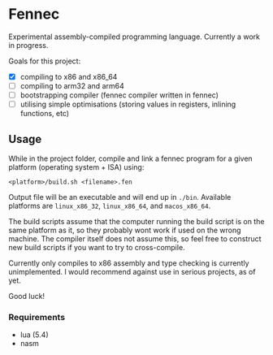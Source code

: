 # Fennec
Experimental assembly-compiled programming language. Currently a work in progress.

Goals for this project:
- [x] compiling to x86 and x86_64
- [ ] compiling to arm32 and arm64
- [ ] bootstrapping compiler (fennec compiler written in fennec)
- [ ] utilising simple optimisations (storing values in registers, inlining functions, etc)

## Usage

While in the project folder, compile and link a fennec program for a given platform (operating system + ISA) using:

```
<platform>/build.sh <filename>.fen
```

Output file will be an executable and will end up in `./bin`. Available platforms are `linux_x86_32`, `linux_x86_64`, and `macos_x86_64`.

The build scripts assume that the computer running the build script is on the same platform as it, so they probably wont work if used on the wrong machine. The compiler itself does not assume this, so feel free to construct new build scripts if you want to try to cross-compile.

Currently only compiles to x86 assembly and type checking is currently unimplemented. I would recommend against use in serious projects, as of yet.

Good luck!

### Requirements

- lua (5.4)
- nasm
